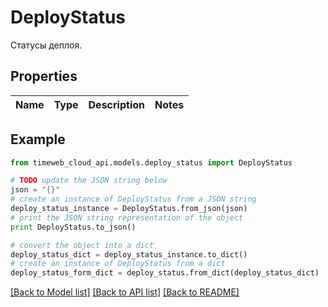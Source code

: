 # DeployStatus

Статусы деплоя.

## Properties
Name | Type | Description | Notes
------------ | ------------- | ------------- | -------------

## Example

```python
from timeweb_cloud_api.models.deploy_status import DeployStatus

# TODO update the JSON string below
json = "{}"
# create an instance of DeployStatus from a JSON string
deploy_status_instance = DeployStatus.from_json(json)
# print the JSON string representation of the object
print DeployStatus.to_json()

# convert the object into a dict
deploy_status_dict = deploy_status_instance.to_dict()
# create an instance of DeployStatus from a dict
deploy_status_form_dict = deploy_status.from_dict(deploy_status_dict)
```
[[Back to Model list]](../README.md#documentation-for-models) [[Back to API list]](../README.md#documentation-for-api-endpoints) [[Back to README]](../README.md)


